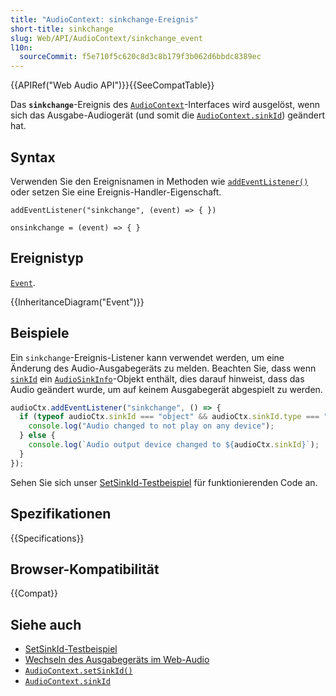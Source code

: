 ```yaml
---
title: "AudioContext: sinkchange-Ereignis"
short-title: sinkchange
slug: Web/API/AudioContext/sinkchange_event
l10n:
  sourceCommit: f5e710f5c620c8d3c8b179f3b062d6bbdc8389ec
---
```


{{APIRef("Web Audio API")}}{{SeeCompatTable}}

Das **`sinkchange`**-Ereignis des [`AudioContext`](/de/docs/Web/API/AudioContext)-Interfaces wird ausgelöst, wenn sich das Ausgabe-Audiogerät (und somit die [`AudioContext.sinkId`](/de/docs/Web/API/AudioContext/sinkId)) geändert hat.

## Syntax

Verwenden Sie den Ereignisnamen in Methoden wie [`addEventListener()`](/de/docs/Web/API/EventTarget/addEventListener) oder setzen Sie eine Ereignis-Handler-Eigenschaft.

```js-nolint
addEventListener("sinkchange", (event) => { })

onsinkchange = (event) => { }
```

## Ereignistyp

[`Event`](/de/docs/Web/API/Event).

{{InheritanceDiagram("Event")}}

## Beispiele

Ein `sinkchange`-Ereignis-Listener kann verwendet werden, um eine Änderung des Audio-Ausgabegeräts zu melden. Beachten Sie, dass wenn [`sinkId`](/de/docs/Web/API/AudioContext/sinkId) ein [`AudioSinkInfo`](/de/docs/Web/API/AudioSinkInfo)-Objekt enthält, dies darauf hinweist, dass das Audio geändert wurde, um auf keinem Ausgabegerät abgespielt zu werden.

```js
audioCtx.addEventListener("sinkchange", () => {
  if (typeof audioCtx.sinkId === "object" && audioCtx.sinkId.type === "none") {
    console.log("Audio changed to not play on any device");
  } else {
    console.log(`Audio output device changed to ${audioCtx.sinkId}`);
  }
});
```

Sehen Sie sich unser [SetSinkId-Testbeispiel](https://set-sink-id.glitch.me/) für funktionierenden Code an.

## Spezifikationen

{{Specifications}}

## Browser-Kompatibilität

{{Compat}}

## Siehe auch

- [SetSinkId-Testbeispiel](https://set-sink-id.glitch.me/)
- [Wechseln des Ausgabegeräts im Web-Audio](https://developer.chrome.com/blog/audiocontext-setsinkid/)
- [`AudioContext.setSinkId()`](/de/docs/Web/API/AudioContext/setSinkId)
- [`AudioContext.sinkId`](/de/docs/Web/API/AudioContext/sinkId)
